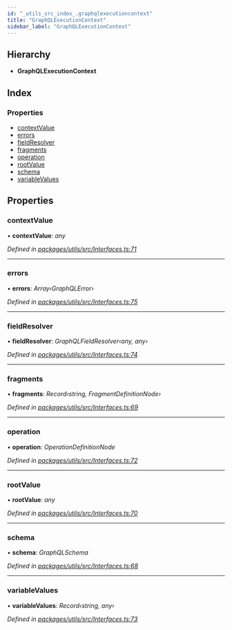 ```yaml
---
id: "_utils_src_index_.graphqlexecutioncontext"
title: "GraphQLExecutionContext"
sidebar_label: "GraphQLExecutionContext"
---
```


## Hierarchy

* **GraphQLExecutionContext**

## Index

### Properties

* [contextValue](_utils_src_index_.graphqlexecutioncontext.md#contextvalue)
* [errors](_utils_src_index_.graphqlexecutioncontext.md#errors)
* [fieldResolver](_utils_src_index_.graphqlexecutioncontext.md#fieldresolver)
* [fragments](_utils_src_index_.graphqlexecutioncontext.md#fragments)
* [operation](_utils_src_index_.graphqlexecutioncontext.md#operation)
* [rootValue](_utils_src_index_.graphqlexecutioncontext.md#rootvalue)
* [schema](_utils_src_index_.graphqlexecutioncontext.md#schema)
* [variableValues](_utils_src_index_.graphqlexecutioncontext.md#variablevalues)

## Properties

###  contextValue

• **contextValue**: *any*

*Defined in [packages/utils/src/Interfaces.ts:71](https://github.com/ardatan/graphql-tools/blob/master/packages/utils/src/Interfaces.ts#L71)*

___

###  errors

• **errors**: *Array‹GraphQLError›*

*Defined in [packages/utils/src/Interfaces.ts:75](https://github.com/ardatan/graphql-tools/blob/master/packages/utils/src/Interfaces.ts#L75)*

___

###  fieldResolver

• **fieldResolver**: *GraphQLFieldResolver‹any, any›*

*Defined in [packages/utils/src/Interfaces.ts:74](https://github.com/ardatan/graphql-tools/blob/master/packages/utils/src/Interfaces.ts#L74)*

___

###  fragments

• **fragments**: *Record‹string, FragmentDefinitionNode›*

*Defined in [packages/utils/src/Interfaces.ts:69](https://github.com/ardatan/graphql-tools/blob/master/packages/utils/src/Interfaces.ts#L69)*

___

###  operation

• **operation**: *OperationDefinitionNode*

*Defined in [packages/utils/src/Interfaces.ts:72](https://github.com/ardatan/graphql-tools/blob/master/packages/utils/src/Interfaces.ts#L72)*

___

###  rootValue

• **rootValue**: *any*

*Defined in [packages/utils/src/Interfaces.ts:70](https://github.com/ardatan/graphql-tools/blob/master/packages/utils/src/Interfaces.ts#L70)*

___

###  schema

• **schema**: *GraphQLSchema*

*Defined in [packages/utils/src/Interfaces.ts:68](https://github.com/ardatan/graphql-tools/blob/master/packages/utils/src/Interfaces.ts#L68)*

___

###  variableValues

• **variableValues**: *Record‹string, any›*

*Defined in [packages/utils/src/Interfaces.ts:73](https://github.com/ardatan/graphql-tools/blob/master/packages/utils/src/Interfaces.ts#L73)*
